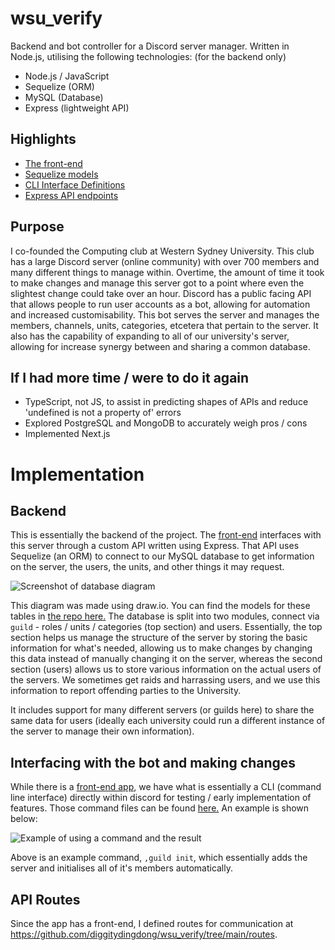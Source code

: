 # wsu_verify
Backend and bot controller for a Discord server manager. Written in Node.js, utilising the following technologies: (for the backend only)
- Node.js / JavaScript
- Sequelize (ORM)
- MySQL (Database)
- Express (lightweight API)

## Highlights
- [The front-end](https://github.com/diggitydingdong/wacm-app)
- [Sequelize models](https://github.com/diggitydingdong/wsu_verify/tree/main/database/models)
- [CLI Interface Definitions](https://github.com/diggitydingdong/wsu_verify/tree/main/discord/commands)
- [Express API endpoints](https://github.com/diggitydingdong/wsu_verify/tree/main/routes)

## Purpose
I co-founded the Computing club at Western Sydney University. This club has a large Discord server (online community) with over 700 members and many different things to manage within. Overtime, the amount of time it took to make changes and manage this server got to a point where even the slightest change could take over an hour. Discord has a public facing API that allows people to run user accounts as a bot, allowing for automation and increased customisability. This bot serves the server and manages the members, channels, units, categories, etcetera that pertain to the server. It also has the capability of expanding to all of our university's server, allowing for increase synergy between and sharing a common database.

## If I had more time / were to do it again
- TypeScript, not JS, to assist in predicting shapes of APIs and reduce 'undefined is not a property of' errors
- Explored PostgreSQL and MongoDB to accurately weigh pros / cons
- Implemented Next.js

# Implementation
## Backend
This is essentially the backend of the project. The [front-end](https://github.com/diggitydingdong/wacm-app/) interfaces with this server through a custom API written using Express. That API uses Sequelize (an ORM) to connect to our MySQL database to get information on the server, the users, the units, and other things it may request.

![Screenshot of database diagram](https://i.imgur.com/rXvROCV.png)

This diagram was made using draw.io. You can find the models for these tables in [the repo here.](https://github.com/diggitydingdong/wsu_verify/tree/main/database/models) The database is split into two modules, connect via `guild` - roles / units / categories (top section) and users. Essentially, the top section helps us manage the structure of the server by storing the basic information for what's needed, allowing us to make changes by changing this data instead of manually changing it on the server, whereas the second section (users) allows us to store various information on the actual users of the servers. We sometimes get raids and harrassing users, and we use this information to report offending parties to the University.

It includes support for many different servers (or guilds here) to share the same data for users (ideally each university could run a different instance of the server to manage their own information).

## Interfacing with the bot and making changes
While there is a [front-end app](https://github.com/diggitydingdong/wacm-app), we have what is essentially a CLI (command line interface) directly within discord for testing / early implementation of features. Those command files can be found [here.](https://github.com/diggitydingdong/wsu_verify/tree/main/discord/commands) An example is shown below:

![Example of using a command and the result](https://i.imgur.com/7rOjnFn.png)

Above is an example command, `,guild init`, which essentially adds the server and initialises all of it's members automatically.

## API Routes
Since the app has a front-end, I defined routes for communication at https://github.com/diggitydingdong/wsu_verify/tree/main/routes.

